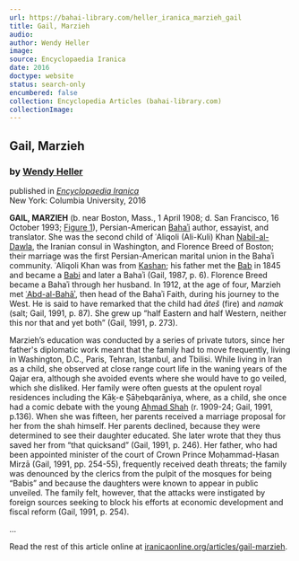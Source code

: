 ```yaml
---
url: https://bahai-library.com/heller_iranica_marzieh_gail
title: Gail, Marzieh
audio: 
author: Wendy Heller
image: 
source: Encyclopaedia Iranica
date: 2016
doctype: website
status: search-only
encumbered: false
collection: Encyclopedia Articles (bahai-library.com)
collectionImage: 
---
```



## Gail, Marzieh

### by [Wendy Heller](https://bahai-library.com/author/Wendy+Heller)

published in [_Encyclopaedia Iranica_](https://bahai-library.com/series/Encyclopaedia%20Iranica)  
New York: Columbia University, 2016


**GAIL, MARZIEH** (b. near Boston, Mass., 1 April 1908; d. San Francisco, 16 October 1993; [Figure 1](http://www.iranicaonline.org/app/webroot/uploads/files/Biography/gail-marzieh-fig1.jpg "Figure 1. Photograph of Marzieh Gail. (© Bahá’í World Centre) ")), Persian-American [Bahaʾi](http://www.iranicaonline.org/articles/bahaism-index) author, essayist, and translator. She was the second child of ʿAliqoli (Ali-Kuli) Khan [Nabil-al-Dawla](http://www.iranicaonline.org/articles/nabil-al-dawla), the Iranian consul in Washington, and Florence Breed of Boston; their marriage was the first Persian-American marital union in the Bahaʾi community. ʿAliqoli Khan was from [Kashan](http://www.iranicaonline.org/articles/kashan); his father met the [Bab](http://www.iranicaonline.org/articles/bab-ali-mohammad-sirazi) in 1845 and became a [Babi](http://www.iranicaonline.org/articles/babism-index) and later a Bahaʾi (Gail, 1987, p. 6). Florence Breed became a Bahaʾi through her husband. In 1912, at the age of four, Marzieh met [ʿAbd-al-Bahāʾ](http://www.iranicaonline.org/articles/abd-al-baha), then head of the Bahaʾi Faith, during his journey to the West. He is said to have remarked that the child had _āteš_ (fire) and _namak_ (salt; Gail, 1991, p. 87). She grew up “half Eastern and half Western, neither this nor that and yet both” (Gail, 1991, p. 273).

Marzieh’s education was conducted by a series of private tutors, since her father's diplomatic work meant that the family had to move frequently, living in Washington, D.C., Paris, Tehran, Istanbul, and Tbilisi. While living in Iran as a child, she observed at close range court life in the waning years of the Qajar era, although she avoided events where she would have to go veiled, which she disliked. Her family were often guests at the opulent royal residences including the Kāḵ-e Ṣāḥebqarāniya, where, as a child, she once had a comic debate with the young [Aḥmad Shah](http://www.iranicaonline.org/articles/ahmad-shah-qajar-1909-1925-the-seventh-and-last-ruler-of-the-qajar-dynasty) (r. 1909-24; Gail, 1991, p.136). When she was fifteen, her parents received a marriage proposal for her from the shah himself. Her parents declined, because they were determined to see their daughter educated. She later wrote that they thus saved her from “that quicksand” (Gail, 1991, p. 246).  Her father, who had been appointed minister of the court of Crown Prince Moḥammad-Ḥasan Mirzā (Gail, 1991, pp. 254-55), frequently received death threats; the family was denounced by the clerics from the pulpit of the mosques for being “Babis” and because the daughters were known to appear in public unveiled. The family felt, however, that the attacks were instigated by foreign sources seeking to block his efforts at economic development and fiscal reform (Gail, 1991, p. 254).

...

Read the rest of this article online at [iranicaonline.org/articles/gail-marzieh](http://www.iranicaonline.org/articles/gail-marzieh).